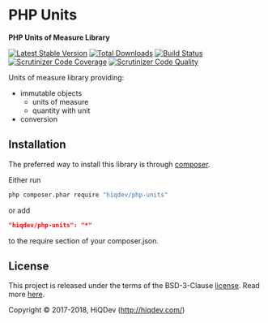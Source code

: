 # PHP Units

**PHP Units of Measure Library**

[![Latest Stable Version](https://poser.pugx.org/hiqdev/php-units/v/stable)](https://packagist.org/packages/hiqdev/php-units)
[![Total Downloads](https://poser.pugx.org/hiqdev/php-units/downloads)](https://packagist.org/packages/hiqdev/php-units)
[![Build Status](https://img.shields.io/travis/hiqdev/php-units.svg)](https://travis-ci.org/hiqdev/php-units)
[![Scrutinizer Code Coverage](https://img.shields.io/scrutinizer/coverage/g/hiqdev/php-units.svg)](https://scrutinizer-ci.com/g/hiqdev/php-units/)
[![Scrutinizer Code Quality](https://img.shields.io/scrutinizer/g/hiqdev/php-units.svg)](https://scrutinizer-ci.com/g/hiqdev/php-units/)

Units of measure library providing:

- immutable objects
    - units of measure
    - quantity with unit
- conversion

## Installation

The preferred way to install this library is through [composer](http://getcomposer.org/download/).

Either run

```sh
php composer.phar require "hiqdev/php-units"
```

or add

```json
"hiqdev/php-units": "*"
```

to the require section of your composer.json.

## License

This project is released under the terms of the BSD-3-Clause [license](LICENSE).
Read more [here](http://choosealicense.com/licenses/bsd-3-clause).

Copyright © 2017-2018, HiQDev (http://hiqdev.com/)
